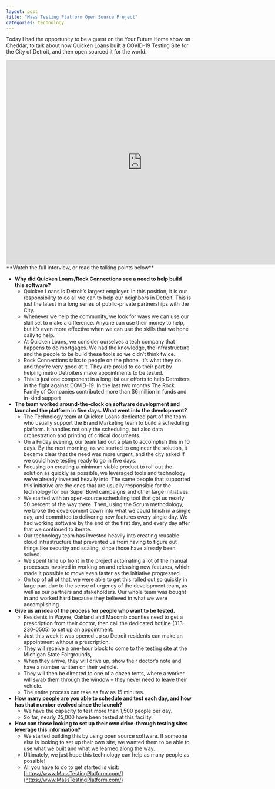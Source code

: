 ```yaml
---
layout: post
title: "Mass Testing Platform Open Source Project"
categories: technology
---
```


Today I had the opportunity to be a guest on the Your Future Home show on Cheddar, to talk about how Quicken Loans built a COVID-19 Testing Site for the City of Detroit, and then open sourced it for the world.

<div class="video-responsive">
    <iframe src="https://cheddar.com/media/how-quicken-loans-built-a-drive-thru-covid-testing-site/player?autoplay=false" width="740" height="555" frameborder="0" allowfullscreen></iframe>
</div>
**Watch the full interview, or read the talking points below**
 
- **Why did Quicken Loans/Rock Connections see a need to help build this software?**
  - Quicken Loans is Detroit’s largest employer. In this position, it is our responsibility to do all we can to help our neighbors in Detroit. This is just the latest in a long series of public-private partnerships with the City.
  - Whenever we help the community, we look for ways we can use our skill set to make a difference. Anyone can use their money to help, but it’s even more effective when we can use the skills that we hone daily to help.
  - At Quicken Loans, we consider ourselves a tech company that happens to do mortgages. We had the knowledge, the infrastructure and the people to be build these tools so we didn’t think twice.
  - Rock Connections talks to people on the phone. It’s what they do and they’re very good at it. They are proud to do their part by helping metro Detroiters make appointments to be tested.
  - This is just one component in a long list our efforts to help Detroiters in the fight against COVID-19. In the last two months The Rock Family of Companies contributed more than $6 million in funds and in-kind support
- **The team worked around-the-clock on software development and launched the platform in five days. What went into the development?**
  - The Technology team at Quicken Loans dedicated part of the team who usually support the Brand Marketing team to build a scheduling platform. It handles not only the scheduling, but also data orchestration and printing of critical documents. 
  - On a Friday evening, our team laid out a plan to accomplish this in 10 days. By the next morning, as we started to engineer the solution, it became clear that the need was more urgent, and the city asked if we could have testing ready to go in five days.
  - Focusing on creating a minimum viable product to roll out the solution as quickly as possible, we leveraged tools and technology we’ve already invested heavily into.  The same people that supported this initiative are the ones that are usually responsible for the technology for our Super Bowl campaigns and other large initiatives.  
  - We started with an open-source scheduling tool that got us nearly 50 percent of the way there. Then, using the Scrum methodology, we broke the development down into what we could finish in a single day, and committed to delivering new features every single day. We had working software by the end of the first day, and every day after that we continued to iterate.
  - Our technology team has invested heavily into creating reusable cloud infrastructure that prevented us from having to figure out things like security and scaling, since those have already been solved.
  - We spent time up front in the project automating a lot of the manual processes involved in working on and releasing new features, which made it possible to move even faster as the initiative progressed.
  - On top of all of that, we were able to get this rolled out so quickly in large part due to the sense of urgency of the development team, as well as our partners and stakeholders. Our whole team was bought in and worked hard because they believed in what we were accomplishing.
- **Give us an idea of the process for people who want to be tested.**
  - Residents in Wayne, Oakland and Macomb counties need to get a prescription from their doctor, then call the dedicated hotline (313-230-0505) to set up an appointment.
  - Just this week it was opened up so Detroit residents can make an appointment without a prescription.
  - They will receive a one-hour block to come to the testing site at the Michigan State Fairgrounds, 
  - When they arrive, they will drive up, show their doctor’s note and have a number written on their vehicle.
  - They will then be directed to one of a dozen tents, where a worker will swab them through the window – they never need to leave their vehicle.
  - The entire process can take as few as 15 minutes.
- **How many people are you able to schedule and test each day, and how has that number evolved since the launch?**
  - We have the capacity to test more than 1,500 people per day.
  - So far, nearly 25,000 have been tested at this facility.
- **How can those looking to set up their own drive-through testing sites leverage this information?**
  - We started building this by using open source software. If someone else is looking to set up their own site, we wanted them to be able to use what we built and what we learned along the way. 
  - Ultimately, we just hope this technology can help as many people as possible! 
  - All you have to do to get started is visit: [https://www.MassTestingPlatform.com/](https://www.MassTestingPlatform.com/)
